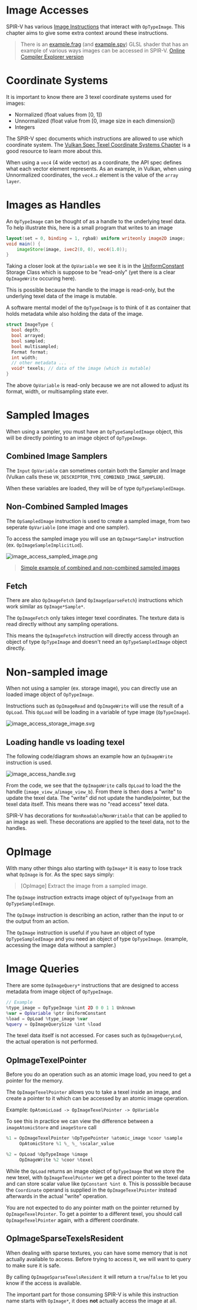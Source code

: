 # Image Accesses

SPIR-V has various [Image Instructions](https://registry.khronos.org/SPIR-V/specs/unified1/SPIRV.html#_image_instructions) that interact with `OpTypeImage`. This chapter aims to give some extra context around these instructions.

> There is an [example.frag](./examples/image_accesses/example.frag) (and [example.spv](./examples/image_accesses/example.spv)) GLSL shader that has an example of various ways images can be accessed in SPIR-V. [Online Compiler Explorer version](https://godbolt.org/z/d3shn8675)

# Coordinate Systems

It is important to know there are 3 texel coordinate systems used for images:

- Normalized (float values from [0, 1])
- Unnormalized (float value from [0, image size in each dimension])
- Integers

The SPIR-V spec documents which instructions are allowed to use which coordinate system.
The [Vulkan Spec Texel Coordinate Systems Chapter](https://docs.vulkan.org/spec/latest/chapters/textures.html#textures-texel-coordinate-systems) is a good resource to learn more about this.

When using a `vec4` (4 wide vector) as a coordinate, the API spec defines what each vector element represents. As an example, in Vulkan, when using Unnormalized coordinates, the `vec4.z` element is the value of the `array layer`.

# Images as Handles

An `OpTypeImage` can be thought of as a handle to the underlying texel data. To help illustrate this, here is a small program that writes to an image

```glsl
layout(set = 0, binding = 1, rgba8) uniform writeonly image2D image;
void main() {
    imageStore(image, ivec2(0, 0), vec4(1.0));
}
```

Taking a closer look at the `OpVariable` we see it is in the [UniformConstant](../chapters/storage_class.md#uniformconstant) Storage Class which is suppose to be "read-only" (yet there is a clear `OpImageWrite` occuring here).

This is possible because the handle to the image is read-only, but the underlying texel data of the image is mutable.

A software mental model of the `OpTypeImage` is to think of it as container that holds metadata while also holding the data of the image.

```c++
struct ImageType {
  bool depth;
  bool arrayed;
  bool sampled;
  bool multisampled;
  Format format;
  int width;
  // other metadata ...
  void* texels; // data of the image (which is mutable)
}
```

The above `OpVariable` is read-only because we are not allowed to adjust its format, width, or multisampling state ever.

# Sampled Images

When using a sampler, you must have an `OpTypeSampledImage` object, this will be directly pointing to an image object of `OpTypeImage`.

## Combined Image Samplers

The `Input` `OpVariable` can sometimes contain both the Sampler and Image (Vulkan calls these `VK_DESCRIPTOR_TYPE_COMBINED_IMAGE_SAMPLER`).

When these variables are loaded, they will be of type `OpTypeSampledImage`.

## Non-Combined Sampled Images

The `OpSampledImage` instruction is used to create a sampled image, from two seperate `OpVariable` (one image and one sampler).

To access the sampled image you will use an `OpImage*Sample*` instruction (ex. `OpImageSampleImplicitLod`).

![image_access_sampled_image.png](../images/image_access_sampled_image.png)

> [Simple example of combined and non-combined sampled images](https://godbolt.org/z/rhnTWGrdG)

## Fetch

There are also `OpImageFetch` (and `OpImageSparseFetch`) instructions which work similar as `OpImage*Sample*`.

The `OpImageFetch` only takes integer texel coordinates. The texture data is read directly without any sampling operations.

This means the `OpImageFetch` instruction will directly access through an object of type `OpTypeImage` and doesn't need an `OpTypeSampledImage` object directly.

# Non-sampled image

When not using a sampler (ex. storage image), you can directly use an loaded image object of `OpTypeImage`.

Instructions such as `OpImageRead` and `OpImageWrite` will use the result of a `OpLoad`.
This `OpLoad` will be loading in a variable of type image (`OpTypeImage`).

![image_access_storage_image.svg](../images/image_access_storage_image.svg)

## Loading handle vs loading texel

The following code/diagram shows an example how an `OpImageWrite` instruction is used.

![image_access_handle.svg](../images/image_access_handle.svg)

From the code, we see that the `OpImageWrite` calls `OpLoad` to load the the handle (`image_view_a`/`image_view_b`).
From there is then does a "write" to update the texel data.
The "write" did not update the handle/pointer, but the texel data itself.
This means there was no "read access" texel data.

SPIR-V has decorations for `NonReadable`/`NonWritable` that can be applied to an image as well.
These decorations are applied to the texel data, not to the handles.

# OpImage

With many other things also starting with `OpImage*` it is easy to lose track what `OpImage` is for. As the spec says simply:

>  [OpImage] Extract the image from a sampled image.

The `OpImage` instruction extracts image object of `OpTypeImage` from an `OpTypeSampledImage`.

The `OpImage` instruction is describing an action, rather than the input to or the output from an action.

The `OpImage` instruction is useful if you have an object of type `OpTypeSampledImage` and you need an object of type `OpTypeImage`. (example, accessing the image data without a sampler.)

# Image Queries

There are some `OpImageQuery*` instructions that are designed to access metadata from image object of `OpTypeImage`.

```swift
// Example
%type_image = OpTypeImage %int 2D 0 0 1 1 Unknown
%var = OpVariable %ptr UniformConstant
%load = OpLoad %type_image %var
%query = OpImageQuerySize %int %load
```

The texel data itself is not accessed.
For cases such as `OpImageQueryLod`, the actual operation is not performed.

## OpImageTexelPointer

Before you do an operation such as an atomic image load, you need to get a pointer for the memory.

The `OpImageTexelPointer` allows you to take a texel inside an image, and create a pointer to it which can be accessed by an atomic image operation.

Example: `OpAtomicLoad -> OpImageTexelPointer -> OpVariable`

To see this in practice we can view the difference between a `imageAtomicStore` and `imageStore` call

```swift
%1 = OpImageTexelPointer %OpTypePointer %atomic_image %coor %sample
     OpAtomicStore %1 %_ %_ %scalar_value

%2 = OpLoad %OpTypeImage %image
     OpImageWrite %2 %coor %texel
```

While the `OpLoad` returns an image object of `OpTypeImage` that we store the new texel, with `OpImageTexelPointer` we get a direct pointer to the texel data and can store scalar value like `OpConstant %int 0`. This is posssible because the `Coordinate` operand is supplied in the `OpImageTexelPointer` instead afterwards in the actual "write" operation.

You are not expected to do any pointer math on the pointer returned by `OpImageTexelPointer`.
To get a pointer to a different texel, you should call `OpImageTexelPointer` again, with a different coordinate.

## OpImageSparseTexelsResident

When dealing with sparse textures, you can have some memory that is not actually available to access. Before trying to access it, we will want to query to make sure it is safe.

By calling `OpImageSparseTexelsResident` it will return a `true`/`false` to let you know if the access is available.

The important part for those consuming SPIR-V is while this instruction name starts with `OpImage*`, it does **not** actually access the image at all.
